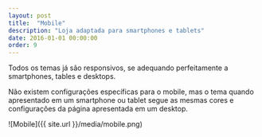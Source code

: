 ```yaml
---
layout: post
title:  "Mobile"
description: "Loja adaptada para smartphones e tablets"
date: 2016-01-01 00:00:00
order: 9
---
```


Todos os temas já são responsivos, se adequando perfeitamente a smartphones, tables e desktops.

Não existem configurações específicas para o mobile, mas o tema quando apresentado em um smartphone ou tablet segue as mesmas cores e configurações da página apresentada em um desktop.

![Mobile]({{ site.url }}/media/mobile.png)